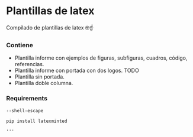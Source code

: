 # Plantillas de latex

Compilado de plantillas de latex 🤓☝

### Contiene
- Plantilla informe con ejemplos de figuras, subfiguras, cuadros, código, referencias.
- Plantilla informe con portada con dos logos. TODO
- Plantilla sin portada.
- Plantilla doble columna.



### Requirements

```
--shell-escape

pip install latexminted

'''